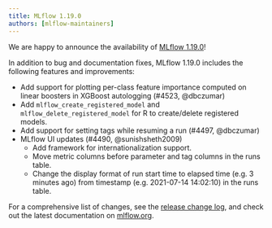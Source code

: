 ```yaml
---
title: MLflow 1.19.0
authors: [mlflow-maintainers]
---
```


We are happy to announce the availability of [MLflow 1.19.0](https://github.com/mlflow/mlflow/releases/tag/v1.19.0)!

In addition to bug and documentation fixes, MLflow 1.19.0 includes the following features and improvements:

- Add support for plotting per-class feature importance computed on linear boosters in XGBoost autologging (#4523, @dbczumar)
- Add `mlflow_create_registered_model` and `mlflow_delete_registered_model` for R to create/delete registered models.
- Add support for setting tags while resuming a run (#4497, @dbczumar)
- MLflow UI updates (#4490, @sunishsheth2009)
  - Add framework for internationalization support.
  - Move metric columns before parameter and tag columns in the runs table.
  - Change the display format of run start time to elapsed time (e.g. 3 minutes ago) from timestamp (e.g. 2021-07-14 14:02:10) in the runs table.

For a comprehensive list of changes, see the [release change log](https://github.com/mlflow/mlflow/releases/tag/v1.19.0), and check out the latest documentation on [mlflow.org](http://mlflow.org/).
